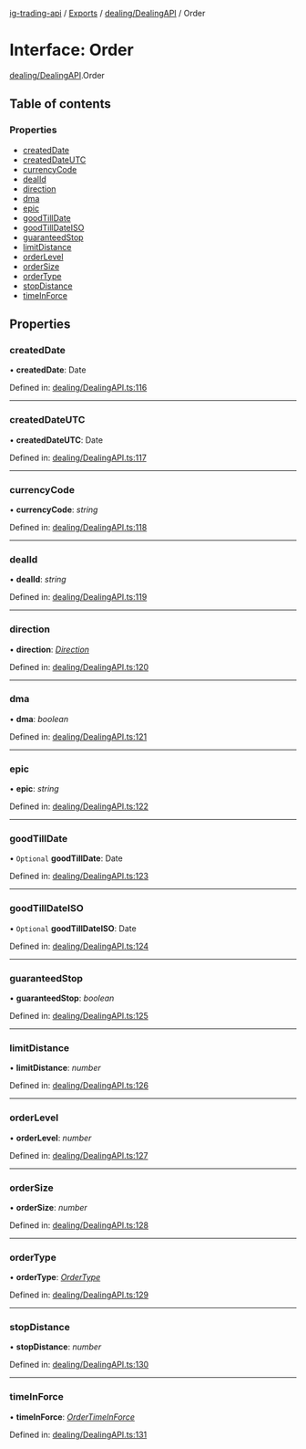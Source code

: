 [ig-trading-api](../README.md) / [Exports](../modules.md) / [dealing/DealingAPI](../modules/dealing_dealingapi.md) / Order

# Interface: Order

[dealing/DealingAPI](../modules/dealing_dealingapi.md).Order

## Table of contents

### Properties

- [createdDate](dealing_dealingapi.order.md#createddate)
- [createdDateUTC](dealing_dealingapi.order.md#createddateutc)
- [currencyCode](dealing_dealingapi.order.md#currencycode)
- [dealId](dealing_dealingapi.order.md#dealid)
- [direction](dealing_dealingapi.order.md#direction)
- [dma](dealing_dealingapi.order.md#dma)
- [epic](dealing_dealingapi.order.md#epic)
- [goodTillDate](dealing_dealingapi.order.md#goodtilldate)
- [goodTillDateISO](dealing_dealingapi.order.md#goodtilldateiso)
- [guaranteedStop](dealing_dealingapi.order.md#guaranteedstop)
- [limitDistance](dealing_dealingapi.order.md#limitdistance)
- [orderLevel](dealing_dealingapi.order.md#orderlevel)
- [orderSize](dealing_dealingapi.order.md#ordersize)
- [orderType](dealing_dealingapi.order.md#ordertype)
- [stopDistance](dealing_dealingapi.order.md#stopdistance)
- [timeInForce](dealing_dealingapi.order.md#timeinforce)

## Properties

### createdDate

• **createdDate**: Date

Defined in: [dealing/DealingAPI.ts:116](https://github.com/bennycode/ig-trading-api/blob/840a401/src/dealing/DealingAPI.ts#L116)

---

### createdDateUTC

• **createdDateUTC**: Date

Defined in: [dealing/DealingAPI.ts:117](https://github.com/bennycode/ig-trading-api/blob/840a401/src/dealing/DealingAPI.ts#L117)

---

### currencyCode

• **currencyCode**: _string_

Defined in: [dealing/DealingAPI.ts:118](https://github.com/bennycode/ig-trading-api/blob/840a401/src/dealing/DealingAPI.ts#L118)

---

### dealId

• **dealId**: _string_

Defined in: [dealing/DealingAPI.ts:119](https://github.com/bennycode/ig-trading-api/blob/840a401/src/dealing/DealingAPI.ts#L119)

---

### direction

• **direction**: [_Direction_](../enums/dealing_dealingapi.direction.md)

Defined in: [dealing/DealingAPI.ts:120](https://github.com/bennycode/ig-trading-api/blob/840a401/src/dealing/DealingAPI.ts#L120)

---

### dma

• **dma**: _boolean_

Defined in: [dealing/DealingAPI.ts:121](https://github.com/bennycode/ig-trading-api/blob/840a401/src/dealing/DealingAPI.ts#L121)

---

### epic

• **epic**: _string_

Defined in: [dealing/DealingAPI.ts:122](https://github.com/bennycode/ig-trading-api/blob/840a401/src/dealing/DealingAPI.ts#L122)

---

### goodTillDate

• `Optional` **goodTillDate**: Date

Defined in: [dealing/DealingAPI.ts:123](https://github.com/bennycode/ig-trading-api/blob/840a401/src/dealing/DealingAPI.ts#L123)

---

### goodTillDateISO

• `Optional` **goodTillDateISO**: Date

Defined in: [dealing/DealingAPI.ts:124](https://github.com/bennycode/ig-trading-api/blob/840a401/src/dealing/DealingAPI.ts#L124)

---

### guaranteedStop

• **guaranteedStop**: _boolean_

Defined in: [dealing/DealingAPI.ts:125](https://github.com/bennycode/ig-trading-api/blob/840a401/src/dealing/DealingAPI.ts#L125)

---

### limitDistance

• **limitDistance**: _number_

Defined in: [dealing/DealingAPI.ts:126](https://github.com/bennycode/ig-trading-api/blob/840a401/src/dealing/DealingAPI.ts#L126)

---

### orderLevel

• **orderLevel**: _number_

Defined in: [dealing/DealingAPI.ts:127](https://github.com/bennycode/ig-trading-api/blob/840a401/src/dealing/DealingAPI.ts#L127)

---

### orderSize

• **orderSize**: _number_

Defined in: [dealing/DealingAPI.ts:128](https://github.com/bennycode/ig-trading-api/blob/840a401/src/dealing/DealingAPI.ts#L128)

---

### orderType

• **orderType**: [_OrderType_](../enums/dealing_dealingapi.ordertype.md)

Defined in: [dealing/DealingAPI.ts:129](https://github.com/bennycode/ig-trading-api/blob/840a401/src/dealing/DealingAPI.ts#L129)

---

### stopDistance

• **stopDistance**: _number_

Defined in: [dealing/DealingAPI.ts:130](https://github.com/bennycode/ig-trading-api/blob/840a401/src/dealing/DealingAPI.ts#L130)

---

### timeInForce

• **timeInForce**: [_OrderTimeInForce_](../enums/dealing_dealingapi.ordertimeinforce.md)

Defined in: [dealing/DealingAPI.ts:131](https://github.com/bennycode/ig-trading-api/blob/840a401/src/dealing/DealingAPI.ts#L131)
